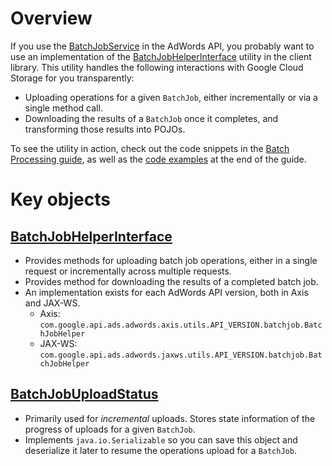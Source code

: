 # Overview

If you use the [BatchJobService](https://developers.google.com/adwords/api/docs/reference/latest/BatchJobService) in the AdWords API, you probably want to use an implementation of the
[BatchJobHelperInterface](https://github.com/googleads/googleads-java-lib/blob/master/modules/ads_lib/src/main/java/com/google/api/ads/adwords/lib/utils/BatchJobHelperInterface.java) utility in the client library. This utility handles the following interactions with Google Cloud Storage for you transparently:

* Uploading operations for a given `BatchJob`, either incrementally or via a single method call.
* Downloading the results of a `BatchJob` once it completes, and transforming those results into POJOs.

To see the utility in action, check out the code snippets in the [Batch Processing guide](https://developers.google.com/adwords/api/docs/guides/batch-jobs), as well as the [code examples](https://developers.google.com/adwords/api/docs/guides/batch-jobs#code_examples) at the end of the guide.

# Key objects

## [BatchJobHelperInterface](https://github.com/googleads/googleads-java-lib/blob/master/modules/ads_lib/src/main/java/com/google/api/ads/adwords/lib/utils/BatchJobHelperInterface.java)
  *  Provides methods for uploading batch job operations, either in a single request or incrementally across multiple requests.
  *  Provides method for downloading the results of a completed batch job.
  *  An implementation exists for each AdWords API version, both in Axis and JAX-WS.
     * Axis: `com.google.api.ads.adwords.axis.utils.API_VERSION.batchjob.BatchJobHelper`
     * JAX-WS: `com.google.api.ads.adwords.jaxws.utils.API_VERSION.batchjob.BatchJobHelper`

## [BatchJobUploadStatus](https://github.com/googleads/googleads-java-lib/blob/master/modules/ads_lib/src/main/java/com/google/api/ads/adwords/lib/utils/BatchJobUploadStatus.java)
  *  Primarily used for *incremental* uploads. Stores state information of the progress of uploads for a given `BatchJob`.
  *  Implements `java.io.Serializable` so you can save this object and deserialize it later to resume the operations upload for a `BatchJob`.

